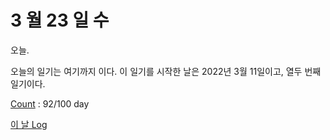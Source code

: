 # 3 월 23 일 수

오늘.

오늘의 일기는 여기까지 이다. 이 일기를 시작한 날은 2022년 3월 11일이고, 열두 번째 일기이다.

[Count](../../../roadmap/roadmap.md) : 92/100 day

[이 날 Log](../../../logs/2022/3/23.md)
